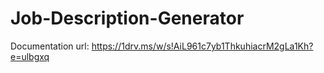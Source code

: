 # Job-Description-Generator

Documentation url: https://1drv.ms/w/s!AiL961c7yb1ThkuhiacrM2gLa1Kh?e=ulbgxq
